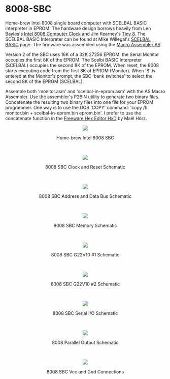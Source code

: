 # 8008-SBC
Home-brew Intel 8008 single board computer with SCELBAL BASIC interpreter in EPROM. The hardware design borrows heavily from Len Bayles's 
[Intel 8008 Computer Clock](http://www.8008chron.com/) and Jim Kearney's [Tiny 8](https://www.jkearney.com/Tiny8demo/). The SCELBAL BASIC Interpreter can be found at Mike Willegal's [SCELBAL BASIC](http://www.willegal.net/scelbi/scelbal.html) page. The firmware was assembled using the [Macro Assembler AS](http://john.ccac.rwth-aachen.de:8000/as/).

Version 2 of the SBC uses 16K of a 32K 27256 EPROM. the Serial Monitor occupies the first 8K of the EPROM. The Scelbi BASIC Interpreter (SCELBAL) occupies the second 8K of the EPROM. When reset, the 8008 starts executing code from the first 8K of EPROM (Monitor). When 'S' is entered at the Monitor's prompt, the SBC 'bank switches' to select the second 8K of the EPROM (SCELBAL).

Assemble both 'monitor.asm' and 'scelbal-in-eprom.asm' with the AS Macro Assembler. Use the assembler's P2BIN utility to generate two binary files. Concatenate the resulting two binary files 
into one file for your EPROM programmer. One way is to use the DOS 'COPY' command: 'copy /b monitor.bin + scelbal-in-eprom.bin eprom.bin'. I prefer to use the concatenate function in the [Freeware Hex Editor HxD](https://mh-nexus.de/en/hxd/) by Maël Hörz.

<p align="center"><img src="/images/8008 SBC.JPEG"/>
<p align="center">Home-brew Intel 8008 SBC</p><br>
<p align="center"><img src="/images/8008 SBC Schematic-1.jpg"/>
<p align="center">8008 SBC Clock and Reset Schematic</p><br>
<p align="center"><img src="/images/8008 SBC Schematic-2.jpg"/>
<p align="center">8008 SBC Address and Data Bus Schematic</p><br>
<p align="center"><img src="/images/8008 SBC Schematic-3.jpg"/>
<p align="center">8008 SBC Memory Schematic</p><br>
<p align="center"><img src="/images/8008 SBC Schematic-4.jpg"/>
<p align="center">8008 SBC G22V10 #1 Schematic</p><br>
<p align="center"><img src="/images/8008 SBC Schematic-5.jpg"/>
<p align="center">8008 SBC G22V10 #2 Schematic</p><br>
<p align="center"><img src="/images/8008 SBC Schematic-6.jpg"/>
<p align="center">8008 SBC Serial I/O Schematic</p><br>
<p align="center"><img src="/images/8008 SBC Schematic-7.jpg"/>
<p align="center">8008 Parallel Output Schematic</p><br>
<p align="center"><img src="/images/8008 SBC Schematic-8.jpg"/>
<p align="center">8008 SBC Vcc and Gnd Connections</p><br>
